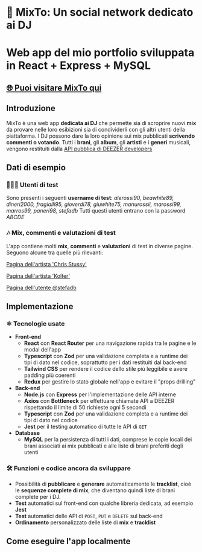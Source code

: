# 🪩 MixTo: Un social network dedicato ai DJ

# Web app del mio portfolio sviluppata in **React** + Express + MySQL

## [🌐 Puoi visitare MixTo qui](https://mixto.up.railway.app)

## Introduzione

MixTo è una web app **dedicata ai DJ** che permette sia di scroprire nuovi **mix** da provare nelle loro esibizioni sia di condividerli con gli altri utenti della piattaforma.
I DJ possono dare la loro opinione sui mix pubblicati **scrivendo commenti o votando**.
Tutti i **brani**, gli **album**, gli **artisti** e i **generi** musicali, vengono restituiti dalla [API pubblica di DEEZER developers](https://developers.deezer.com/login?redirect=/api)

## Dati di esempio

### 🧑🏻‍💻 Utenti di test

Sono presenti i seguenti **username di test**: *alerossi90, beawhite89, dineri2000, fragialli95, gioverdi78, giuwhite75, manurossii, marossi99, marros99, paneri98, stefadb*
Tutti questi utenti entrano con la password *ABCDE*

### 🎶 Mix, commenti e valutazioni di test

L'app contiene molti **mix**, **commenti** e **valutazioni** di test in diverse pagine. Seguono alcune tra quelle più rilevanti:

[Pagina dell'artista 'Chris Stussy'](https://mixto.up.railway.app/artista?id=5359276)

[Pagina dell'artista 'Kolter'](https://mixto.up.railway.app/artista?id=6164532)

[Pagina dell'utente @stefadb](https://mixto.up.railway.app/utente?id=5)

## Implementazione

### ⚛️ Tecnologie usate

- **Front-end**
  - **React** con **React Router** per una navigazione rapida tra le pagine e le modal dell'app
  - **Typescript** con **Zod** per una validazione completa e a runtime dei tipi di dato nel codice, soprattutto per i dati restituiti dal back-end
  - **Tailwind CSS** per rendere il codice dello stile più leggibile e avere padding più coerenti
  - **Redux** per gestire lo stato globale nell'app e evitare il "props drilling"
- **Back-end**
  - **Node.js** con **Express** per l'implementazione delle API interne
  - **Axios** con **Bottleneck** per effettuare chiamate API a DEEZER rispettando il limite di 50 richieste ogni 5 secondi
  - **Typescript** con **Zod** per una validazione completa e a runtime dei tipi di dato nel codice
  - **Jest** per il testing automatico di tutte le API di ```GET```
- **Database**
  - **MySQL** per la persistenza di tutti i dati, comprese le copie locali dei brani associati ai mix pubblicati e alle liste di brani preferiti degli utenti

### 🛠️ Funzioni e codice ancora da sviluppare

- Possibilità di **pubblicare** e **generare** automaticamente le **tracklist**, cioè le **sequenze complete di mix**, che diventano quindi liste di brani complete per i DJ.
- **Test** automatici sul front-end con qualche libreria dedicata, ad esempio **Jest**
- **Test** automatici delle API di ```POST```, ```PUT``` e ```DELETE``` sul back-end
- **Ordinamento** personalizzato delle liste di **mix** e **tracklist**

## Come eseguire l'app localmente





